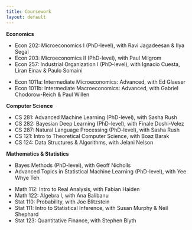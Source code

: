 ```yaml
---
title: Coursework
layout: default
---
```

<!-- TODO: Edit / comment some of these out -->
<!-- ### Relevant Coursework -->

**Economics**

<!-- @Stanford:  -->
* Econ 202: Microeconomics I (PhD-level), with Ravi Jagadeesan & Ilya Segal
* Econ 203: Microeconomics II (PhD-level), with Paul Milgrom
* Econ 257: Industrial Organization I (PhD-level), with Ignacio Cuesta, Liran Einav & Paulo Somaini
<!--  -->
<!-- @Harvard: -->
* Econ 1011a: Intermediate Microeconomics: Advanced, with Ed Glaeser
* Econ 1011b: Intermediate Macroeconomics: Advanced, with Gabriel Chodorow-Reich & Paul Willen

**Computer Science**

<!-- @Harvard: -->
* CS 281: Advanced Machine Learning (PhD-level), with Sasha Rush
* CS 282: Bayesian Deep Learning (PhD-level), with Finale Doshi-Velez
* CS 287: Natural Language Processing (PhD-level), with Sasha Rush
* CS 121: Intro to Theoretical Computer Science, with Boaz Barak
* CS 124: Data Structures & Algorithms, with Jelani Nelson

**Mathematics & Statistics**

<!-- @Oxford:  -->
* Bayes Methods (PhD-level), with Geoff Nicholls
* Advanced Topics in Statistical Machine Learning (PhD-level), with Yee Whye Teh
<!-- * Computational Statistics, with Pier Palamara -->
<!--  -->
<!-- @Harvard: -->
* Math 112: Intro to Real Analysis, with Fabian Haiden
* Math 122: Algebra I, with Ana Balibanu
* Stat 110: Probability, with Joe Blitzstein
* Stat 111: Intro to Statistical Inference, with Susan Murphy & Neil Shephard
* Stat 123: Quantitative Finance, with Stephen Blyth